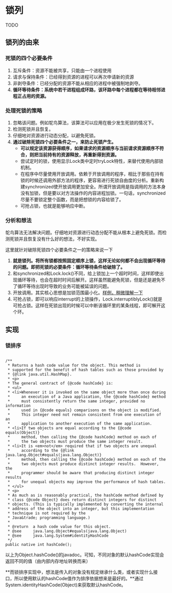 # 锁列

TODO

## 锁列的由来

### 死锁的四个必要条件
1. 互斥条件：资源不能被共享，只能由一个进程使用
1. 请求与保持条件：已经得到资源的进程可以再次申请新的资源
1. 非剥夺条件：已经分配的资源不能从相应的进程中被强制地剥夺。
1. **循环等待条件：系统中若干进程组成环路，该环路中每个进程都在等待相邻进程正占用的资源。**

### 处理死锁的策略
1. 忽略该问题。例如鸵鸟算法，该算法可以应用在极少发生死锁的情况下。
1. 检测死锁并且恢复。
1. 仔细地对资源进行动态分配，以避免死锁。
1. **通过破除死锁四个必要条件之一，来防止死锁产生。**
    - **可以规定该资源获得顺序，如果请求的资源顺序与当前请求资源顺序不符合，则把当前持有的资源释放，再重新得到资源。**
    - 尝试定时的锁，使用显示Lock类中定时tryLock特性，来替代使用内部锁机制。
    - 在程序中尽量使用开放调用。依赖于开放调用的程序，相比于那些在持有锁的时候还调用外部方法的程序，更容易进行死锁自由度的分析。重新构建synchronized使开放调用更加安全。所谓开放调用是指调用的方法本身没有加锁，但是要以对方法操作的内容进程加锁。一句话，synchronized尽量不要锁定整个函数，而是把想锁的内容给锁了。
    - 可抢占锁，也就是能够响应中断。

### 分析和想法
鸵鸟算法无法解决问题。仔细地对资源进行动态分配不能从根本上避免死锁。而检测死锁并且恢复没有什么好的想法，不好实现。

这里就针对破除死锁四个必要条件之一的策略来说一下

1. **就是锁列。将所有锁都按照固定顺序上锁，这样无论如何都不会出现循环等待的问题。即把死锁的必要条件：循环等待条件给破除了。**
1. 和synchronized和Lock.lock()不同，给上锁加上一个超时时间，这样即使出现循环等待，也会在超时时间后解开。这样虽然能避免死锁，但是还是避免不了循环等待出现时导致的业务可能被延误的问题。
1. 开放调用。其实核心思想是加锁范围最小化。[样例，稍微理解一下](http://yangbolin.cn/2014/10/25/open-call-to-avoid-deadlock/)
1. 可抢占锁，即可以响应interrupt的上锁操作，Lock.interruptiblyLock()就是可抢占锁。这样在死锁出现的时候可以中断该循环里的某条线程，即可解开这个环。

## 实现

### 锁排序

>```
    /**
     * Returns a hash code value for the object. This method is
     * supported for the benefit of hash tables such as those provided by
     * {@link java.util.HashMap}.
     * <p>
     * The general contract of {@code hashCode} is:
     * <ul>
     * <li>Whenever it is invoked on the same object more than once during
     *     an execution of a Java application, the {@code hashCode} method
     *     must consistently return the same integer, provided no information
     *     used in {@code equals} comparisons on the object is modified.
     *     This integer need not remain consistent from one execution of an
     *     application to another execution of the same application.
     * <li>If two objects are equal according to the {@code equals(Object)}
     *     method, then calling the {@code hashCode} method on each of
     *     the two objects must produce the same integer result.
     * <li>It is <em>not</em> required that if two objects are unequal
     *     according to the {@link java.lang.Object#equals(java.lang.Object)}
     *     method, then calling the {@code hashCode} method on each of the
     *     two objects must produce distinct integer results.  However, the
     *     programmer should be aware that producing distinct integer results
     *     for unequal objects may improve the performance of hash tables.
     * </ul>
     * <p>
     * As much as is reasonably practical, the hashCode method defined by
     * class {@code Object} does return distinct integers for distinct
     * objects. (This is typically implemented by converting the internal
     * address of the object into an integer, but this implementation
     * technique is not required by the
     * Java&trade; programming language.)
     *
     * @return  a hash code value for this object.
     * @see     java.lang.Object#equals(java.lang.Object)
     * @see     java.lang.System#identityHashCode
     */
    public native int hashCode();

以上为Object.hashCode()的javadoc。可知，不同对象的默认hashCode实现会返回不同的值（由内部内存地址转换而来）

**而锁排序实现中，想法是传入的对象没有规定继承什么类，或者实现什么接口，所以使用默认的hashCode值作为排序依据想来是最好的。**通过System.identityHashCode(Object)来获取默认hashCode。